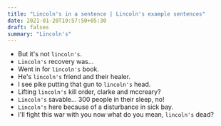 ```yaml
---
title: "Lincoln's in a sentence | Lincoln's example sentences"
date: 2021-01-20T19:57:50+05:30
draft: falses
summary: "Lincoln's"
---
```

- But it's not `lincoln's`.
- `Lincoln's` recovery was...
- Went in for `lincoln's` book.
- He's `lincoln's` friend and their healer.
- I see pike putting that gun to `lincoln's` head.
- Lifting `lincoln's` kill order, clarke and mccreary?
- `Lincoln's` savable... 300 people in their sleep, no!
- `Lincoln's` here because of a disturbance in sick bay.
- I'll fight this war with you now what do you mean, `lincoln's` dead?
                 
